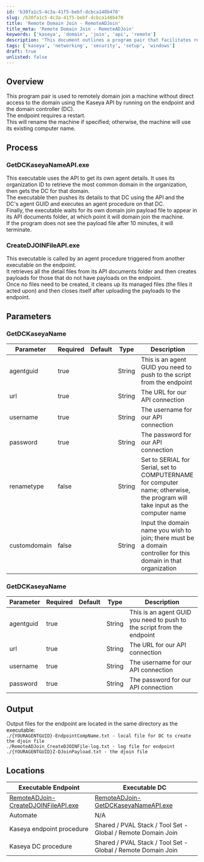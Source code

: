 ```yaml
---
id: 'b30fa1c5-4c3a-41f5-bebf-dcbca148b470'
slug: /b30fa1c5-4c3a-41f5-bebf-dcbca148b470
title: 'Remote Domain Join - RemoteADJoin'
title_meta: 'Remote Domain Join - RemoteADJoin'
keywords: ['kaseya', 'domain', 'join', 'api', 'remote']
description: 'This document outlines a program pair that facilitates remote domain joining of machines without direct domain access by utilizing the Kaseya API. It details the processes involved, parameters required, and output generated during the execution of the program.'
tags: ['kaseya', 'networking', 'security', 'setup', 'windows']
draft: true
unlisted: false
---
```


## Overview

This program pair is used to remotely domain join a machine without direct access to the domain using the Kaseya API by running on the endpoint and the domain controller (DC).  
The endpoint requires a restart.  
This will rename the machine if specified; otherwise, the machine will use its existing computer name.

## Process

### GetDCKaseyaNameAPI.exe

This executable uses the API to get its own agent details. It uses its organization ID to retrieve the most common domain in the organization, then gets the DC for that domain.  
The executable then pushes its details to that DC using the API and the DC's agent GUID and executes an agent procedure on that DC.  
Finally, the executable waits for its own domain join payload file to appear in its API documents folder, at which point it will domain join the machine.  
If the program does not see the payload file after 10 minutes, it will terminate.

### CreateDJOINFileAPI.exe

This executable is called by an agent procedure triggered from another executable on the endpoint.  
It retrieves all the detail files from its API documents folder and then creates payloads for those that do not have payloads on the endpoint.  
Once no files need to be created, it cleans up its managed files (the files it acted upon) and then closes itself after uploading the payloads to the endpoint.

## Parameters

### GetDCKaseyaName

| Parameter     | Required | Default | Type   | Description                                                                                             |
|---------------|----------|---------|--------|---------------------------------------------------------------------------------------------------------|
| agentguid     | true     |         | String | This is an agent GUID you need to push to the script from the endpoint                                   |
| url           | true     |         | String | The URL for our API connection                                                                           |
| username      | true     |         | String | The username for our API connection                                                                      |
| password      | true     |         | String | The password for our API connection                                                                      |
| renametype    | false    |         | String | Set to SERIAL for Serial, set to COMPUTERNAME for computer name; otherwise, the program will take input as the computer name |
| customdomain  | false    |         | String | Input the domain name you wish to join; there must be a domain controller for this domain in that organization |

### GetDCKaseyaName

| Parameter     | Required | Default | Type   | Description                                                                                             |
|---------------|----------|---------|--------|---------------------------------------------------------------------------------------------------------|
| agentguid     | true     |         | String | This is an agent GUID you need to push to the script from the endpoint                                   |
| url           | true     |         | String | The URL for our API connection                                                                           |
| username      | true     |         | String | The username for our API connection                                                                      |
| password      | true     |         | String | The password for our API connection                                                                      |

## Output

Output files for the endpoint are located in the same directory as the executable:  
`./{YOURAGENTGUID}-EndpointCompName.txt - local file for DC to create the djoin file`  
`./RemoteADJoin_CreateDJOINFile-log.txt - log file for endpoint`  
`./{YOURAGENTGUID}Z-DJoinPayload.txt - the djoin file`

## Locations

| Executable Endpoint                                                                                     | Executable DC                                                                                          |
|---------------------------------------------------------------------------------------------------------|--------------------------------------------------------------------------------------------------------|
| [RemoteADJoin-CreateDJOINFileAPI.exe](https://file.provaltech.com/repo/app/RemoteADJoin-CreateDJOINFileAPI.exe) | [RemoteADJoin-GetDCKaseyaNameAPI.exe](https://file.provaltech.com/repo/app/RemoteADJoin-GetDCKaseyaNameAPI.exe) |
| Automate                                                                                               | N/A                                                                                                    |
| Kaseya endpoint procedure                                                                               | Shared / PVAL Stack / Tool Set - Global / Remote Domain Join                                          |
| Kaseya DC procedure                                                                                   | Shared / PVAL Stack / Tool Set - Global / Remote Domain Join                                          |


